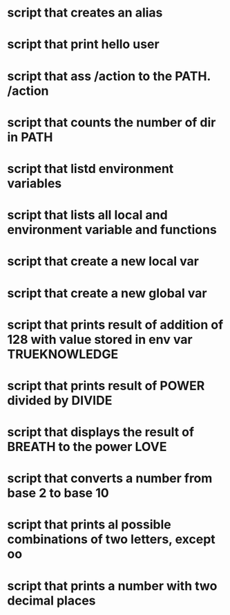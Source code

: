 # script that creates an alias
# script that print hello user
# script that ass /action to the PATH. /action
# script that counts the number of dir in PATH
# script that listd environment variables
# script that lists all local and environment variable and functions
# script that create a new local var
# script that create a new global var
# script that prints result of addition of 128 with value stored in env var TRUEKNOWLEDGE
# script that prints result of POWER divided by DIVIDE
# script that displays the result of BREATH to the power LOVE
# script that converts a number from base 2 to base 10
# script that prints al possible combinations of two letters, except oo
# script that prints a number with two decimal places
